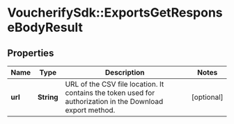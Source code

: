 # VoucherifySdk::ExportsGetResponseBodyResult

## Properties

| Name | Type | Description | Notes |
| ---- | ---- | ----------- | ----- |
| **url** | **String** | URL of the CSV file location. It contains the token used for authorization in the Download export method. | [optional] |

